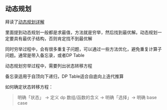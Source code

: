 ## 动态规划

拜读了[动态规划详解](https://github.com/labuladong/fucking-algorithm/blob/master/%E5%8A%A8%E6%80%81%E8%A7%84%E5%88%92%E7%B3%BB%E5%88%97/%E5%8A%A8%E6%80%81%E8%A7%84%E5%88%92%E8%AF%A6%E8%A7%A3%E8%BF%9B%E9%98%B6.md)

里面提到动态规划一般都是求最值，方法就是穷举，然后找到最优解。动态规划一定要具有最优子结构，否则肯定找不到最优解

同时穷举过程中，会有很多重复子问题，可以通过一些方法优化，避免重复计算子问题。通常是带入备忘录，或者DP Table

动态规划穷举过程中，需要列出状态转移方程

备忘录适用于自顶向下递归，DP Table适合自底向上迭代推算

如何确定状态转移方程：

> 明确「状态」 -> 定义 dp 数组/函数的含义 -> 明确「选择」-> 明确 base case
